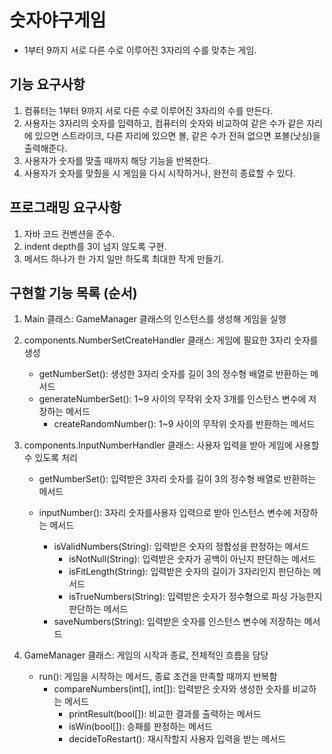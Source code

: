 #	숫자야구게임

* 1부터 9까지 서로 다른 수로 이루어진 3자리의 수를 맞추는 게임.

## 기능 요구사항

1. 컴퓨터는 1부터 9까지 서로 다른 수로 이루어진 3자리의 수를 만든다.
2. 사용자는 3자리의 숫자를 입력하고, 컴퓨터의 숫자와 비교하여 같은 수가 같은 자리에 있으면 스트라이크, 다른 자리에 있으면 볼, 같은 수가 전혀 없으면 포볼(낫싱)을 출력해준다.
3. 사용자가 숫자를 맞출 때까지 해당 기능을 반복한다.
4. 사용자가 숫자를 맞췄을 시 게임을 다시 시작하거나, 완전히 종료할 수 있다.

## 프로그래밍 요구사항

1. 자바 코드 컨벤션을 준수.
2. indent depth를 3이 넘지 않도록 구현.
3. 메서드 하나가 한 가지 일만 하도록 최대한 작게 만들기.

## 구현할 기능 목록 (순서)

1. Main 클래스: GameManager 클래스의 인스턴스를 생성해 게임을 실행

2. components.NumberSetCreateHandler 클래스: 게임에 필요한 3자리 숫자를 생성

   * getNumberSet(): 생성한 3자리 숫자를 길이 3의 정수형 배열로 반환하는 메서드
   * generateNumberSet(): 1~9 사이의 무작위 숫자 3개를 인스턴스 변수에 저장하는 메서드
     * createRandomNumber(): 1~9 사이의 무작위 숫자를 반환하는 메서드

3. components.InputNumberHandler 클래스: 사용자 입력을 받아 게임에 사용할 수 있도록 처리

   * getNumberSet(): 입력받은 3자리 숫자를 길이 3의 정수형 배열로 반환하는 메서드

   * inputNumber(): 3자리 숫자를사용자 입력으로 받아 인스턴스 변수에 저장하는 메서드
     * isValidNumbers(String): 입력받은 숫자의 정합성을 판정하는 메서드
       * isNotNull(String): 입력받은 숫자가 공백이 아닌지 판단하는 메서드
       * isFitLength(String): 입력받은 숫자의 길이가 3자리인지 판단하는 메서드
       * isTrueNumbers(String): 입력받은 숫자가 정수형으로 파싱 가능한지 판단하는 메서드
     * saveNumbers(String): 입력받은 숫자를 인스턴스 변수에 저장하는 메서드

4. GameManager 클래스: 게임의 시작과 종료, 전체적인 흐름을 담당

   * run(): 게임을 시작하는 메서드, 종료 조건을 만족할 때까지 반복함
     * compareNumbers(int[], int[]): 입력받은 숫자와 생성한 숫자를 비교하는 메서드
       * printResult(bool[]): 비교한 결과를 출력하는 메서드
       * isWin(bool[]): 승패를 판정하는 메서드
       * decideToRestart(): 재시작할지 사용자 입력을 받는 메서드